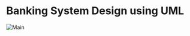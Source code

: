 # Banking System Design using UML
![Main](https://github.com/Aayushman19/Banking_system/assets/112492292/5da4ee59-402c-4194-ab01-b6212729fcb4)
